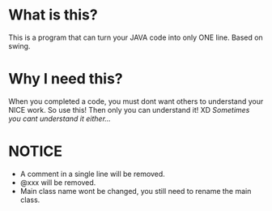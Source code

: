 # **What is this?**
This is a program that can turn your JAVA code into only ONE line.
Based on swing.
# **Why I need this?**
When you completed a code, you must dont want others to understand your NICE work.
So use this! Then only you can understand it! XD
*Sometimes you cant understand it either...*
# **NOTICE**
- A comment in a single line will be removed.
- @xxx will be removed.
- Main class name wont be changed, you still need to rename the main class.

